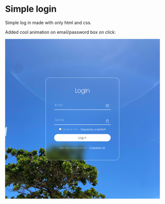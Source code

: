 # Simple login

Simple log in made with only html and css.

Added cool animation on email/password box on click:

<img src="./source/done.PNG">
